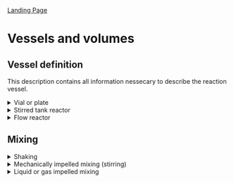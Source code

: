[Landing Page](/Readme.md)

# Vessels and volumes


## Vessel definition

This description contains all information nessecary to describe the reaction vessel. 


<details> <Summary>Vial or plate</Summary>

### Vial

These attributes describe all reactions happening in vials.


- __type__
  - Type: string
  - Description: Description of the reaction vessel, is it a glass vial, an microcentrifuge tube or a multiwell plate?
- __volume__
  - Type: posfloat
  - Description: Volume of the reaction vessel
- __material__
  - Type: string
  - Description: Material the reaction vessel is made of, e.g. glass, polypropylene etc.

- __closure__
  - Type: string
  - Description: Is the reaction vessel open or closed, s it closed by a lid?

- __shape_and_dimensions__
  - Type: string
  - Description: The shape of the reaction vessel, does it have a round or flat bottom, is it conical or cylindrical?

</details>

<details> <Summary>Stirred tank reactor</Summary>

### StirredTankReactor

These attributes describe all reactions happening in vials.


- __type__
  - Type: string
  - Description: Description of the reactor
- __volume__
  - Type: posfloat
  - Description: Volume of the reaction vessel

- __volume_unit__
  - Type: string
  - Description: Volume unit of the reaction vessel

- __geometry__
  - Type: string
  - Description: What is the geometry of the reactor, in particular of interest is the ratio of height to width


- __bottom_type__
  - Type: string
  - Description: How is the bottom of the reactor shaped, is it a round bottom or a flat bottom?

- __material__
  - Type: string
  - Description: Material the reactor is made of, e.g. glass, polypropylene etc.

- __gas_consumption__
  - Type: What kind of gas is added to the reactor for gassing purposes? Is it air, oxygen, hydrogen?


- __gas_supply_rate__
  - Type: posfloat
  - Description: With which speed is the gas added to the reactor

- __gas_supply_rate_unit__
  - Type: string
  - Description: What is the unit of the added gas ml/min?


- __gas_supply__
  - Type: string
  - Description: What is used to add the gas to the reaction vessel? A tube, an aeration basket?

- __temperature_exchange_unit__
  - Type: string
  - Description: How is the temperature controlled in the reactor, by a double walled reactor or a heating jacket?

</details>

<details> <Summary>Flow reactor</Summary>

### FlowReactor

Description of flow reactors for, for example plug flow reactors


- __volume_reactor__
  - Type: posfloat
  - Description: The volume of the flow reactor

- __volume_unit__
  - Type: string
  - Description: The volume unit of the flow reactor

- __geometry__
  - Type: string
  - Description: The exact geometry of the flow reactor

- __reactor_type__
  - Type: string
  - Description: What kind of reactor is applied in the experiment, is it a packed bed reactor, or a plug flow reactor?

- __material__
  - Type: string
  - Description: Material the reactor is made of, e.g. glass, polypropylene etc.

- __tubing__
  - Type: string
  - Description: Which tubing is connected to the reactor, transporting the reaction solution?

- __localisation_of_the_catalyst__
  - Type: string
  - Description: Where is the catalyst localised in the flow reactor?

</details>


## Mixing

<details> <Summary>Shaking</Summary>

### Shaking

Describes the shaked mixing of a reaction vessel


- __shaking_type__
  - Type: string
  - Description: What kind of shaking was applied to mix the reaction, was it a horizontal or vertically shaken system?

- __deflection__
  - Type: posfloat
  - Description: How big is the deflection of the horizontally shaken system?

- __deflection_unit__
  - Type: string
  - Description: Unit of the deflection

- __speed__
  - Type: posfloat
  - Description: How fast was the system shaken?

- __speed_unit__
  - Type: string
  - Description: Unit of the shaking, for example rounds per minute (rpm)

- __position__
  - Type: string
  - Description: How was the to be shaken vessel positioned relatively to the deflection

</details>

<details> <Summary>Mechanically impelled mixing (stirring)</Summary>

### MechanicallyImplledmixing

Description of a by stirring mechanically mixed system


- __stirring_type__
  - Type: string
  - Description: What kind of impelling was applied? A magnetic stirrer? A Stirrer blade?

- __number_of_stirrers__
  - Type: posfloat
  - Description: How many stirrers are available in the system?

- __distance_between_stirrers__
  - Type: posfloat
  - Description: How much distance is between the stirrers?

- __distance_between_stirrers_unit__
  - Type: string
  - Description: Unit of the distance between the stirrers

- __stirrer_blade_pitch_angle__
  - Type: posfloat
  - Description: The Pitch angle of the stirrers (in °)

- __number_of_stirrer_blades__
  - Type: posfloat
  - Description: How many stirrer blades are on the stirrer?

- __stirrer_geometry__
  - Type: string
  - Description: Description of the stirrer morphology

- __speed__
  - Type: posfloat
  - Description: Stirring speed used in the experiment

- __speed_unit__
  - Type: string
  - Description: Unit of the stirring speed

- __height_of_stirrer_above_vessel_base__
  - Type: posfloat
  - Description: How much space is between the stirrer and the base of the vessel?

- __height_of_stirrer_above_vessel_base_unit__
  - Type: string
  - Description: Speed of the height_of_stirrer_above_vessel_base_unit

- __power_per_volume__
  - Type: posfloat
  - Description: Stirring power added to the system due to the mixing

- __power_per_volume_unit__
  - Type: string
  - Description: Stirring power unit

  </details>

  <details> <Summary>Liquid or gas impelled mixing</Summary>

### LiquidOrGasImpelledMixing

Describes the shaked mixing of a reaction vessel


- __volume_of_liquid_solid_phase???__
  - Type: string
  - Description: What kind of shaking was applied to mix the reaction, was it a horizontal or vertically shaken system?

- __residence_time__
  - Type: posfloat
  - Description: How big is the deflection of the horizontally shaken system?

- __reynolds_number__
  - Type: string
  - Description: Unit of the deflection

- __passive_mixing__
  - Type: String
  - Description: What is the morphology of the coils

- __active_T_or_Y_mixer__
  - Type: String
  - Description: Description of the T or Y mixer

- __pulsing__
  - Type: String
  - Description: Description of the pulsing process



</details>